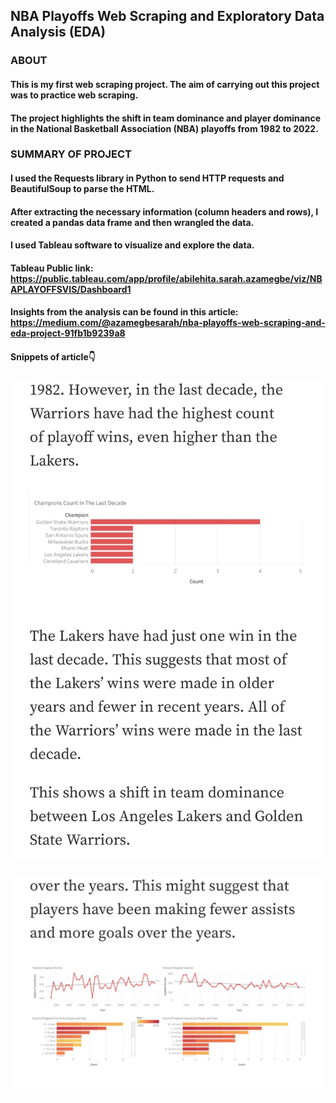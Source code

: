 ## NBA Playoffs Web Scraping and Exploratory Data Analysis (EDA)
### ABOUT
#### This is my first web scraping project. The aim of carrying out this project was to practice web scraping. 
#### The project highlights the shift in team dominance and player dominance in the National Basketball Association (NBA) playoffs from 1982 to 2022.
### SUMMARY OF PROJECT
#### I used the Requests library in Python to send HTTP requests and BeautifulSoup to parse the HTML. 
#### After extracting the necessary information (column headers and rows), I created a pandas data frame and then wrangled the data. 
#### I used Tableau software to visualize and explore the data.
#### Tableau Public link: https://public.tableau.com/app/profile/abilehita.sarah.azamegbe/viz/NBAPLAYOFFSVIS/Dashboard1
#### Insights from the analysis can be found in this article: https://medium.com/@azamegbesarah/nba-playoffs-web-scraping-and-eda-project-91fb1b9239a8
#### Snippets of article👇
#### ![alt text](https://github.com/Lehita/NBA-Playoffs-Analysis/blob/f1d82abc62d18cb22baf96b07f75dad014768522/Screenshot_20221007-141932_Medium.jpg)
#### ![alt text](https://github.com/Lehita/NBA-Playoffs-Analysis/blob/f1d82abc62d18cb22baf96b07f75dad014768522/Screenshot_20221007-141953_Medium.jpg)
